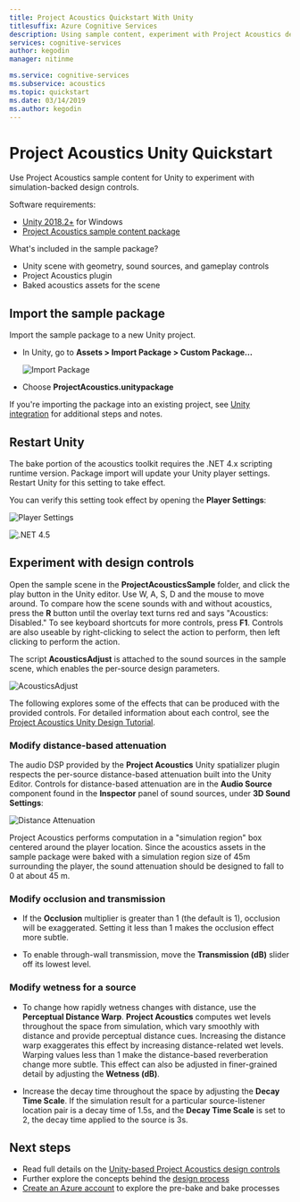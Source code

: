 ```yaml
---
title: Project Acoustics Quickstart With Unity
titlesuffix: Azure Cognitive Services
description: Using sample content, experiment with Project Acoustics design controls in Unity and deploy to Windows Desktop.
services: cognitive-services
author: kegodin
manager: nitinme

ms.service: cognitive-services
ms.subservice: acoustics
ms.topic: quickstart
ms.date: 03/14/2019
ms.author: kegodin
---
```


# Project Acoustics Unity Quickstart
Use Project Acoustics sample content for Unity to experiment with simulation-backed design controls.

Software requirements:
* [Unity 2018.2+](http://unity3d.com) for Windows
* [Project Acoustics sample content package](https://www.microsoft.com/en-us/download/details.aspx?id=57346)

What's included in the sample package?
* Unity scene with geometry, sound sources, and gameplay controls
* Project Acoustics plugin 
* Baked acoustics assets for the scene

## Import the sample package
Import the sample package to a new Unity project. 
* In Unity, go to **Assets > Import Package > Custom Package...**

    ![Import Package](media/import-package.png)  

* Choose **ProjectAcoustics.unitypackage**

If you're importing the package into an existing project, see [Unity integration](unity-integration.md) for additional steps and notes.

## Restart Unity
The bake portion of the acoustics toolkit requires the .NET 4.x scripting runtime version. Package import will update your Unity player settings. Restart Unity for this setting to take effect.

You can verify this setting took effect by opening the **Player Settings**:

![Player Settings](media/player-settings.png)

![.NET 4.5](media/net45.png)

## Experiment with design controls
Open the sample scene in the **ProjectAcousticsSample** folder, and click the play button in the Unity editor. Use W, A, S, D and the mouse to move around. To compare how the scene sounds with and without acoustics, press the **R** button until the overlay text turns red and says "Acoustics: Disabled." To see keyboard shortcuts for more controls, press **F1**. Controls are also useable by right-clicking to select the action to perform, then left clicking to perform the action.

The script **AcousticsAdjust** is attached to the sound sources in the sample scene, which enables the per-source design parameters. 

![AcousticsAdjust](media/acoustics-adjust.png)

The following explores some of the effects that can be produced with the provided controls. For detailed information about each control, see the [Project Acoustics Unity Design Tutorial](unreal-workflow.md).

### Modify distance-based attenuation
The audio DSP provided by the **Project Acoustics** Unity spatializer plugin respects the per-source distance-based attenuation built into the Unity Editor. Controls for distance-based attenuation are in the **Audio Source** component found in the **Inspector** panel of sound sources, under **3D Sound Settings**:

![Distance Attenuation](media/distance-attenuation.png)

Project Acoustics performs computation in a "simulation region" box centered around the player location. Since the acoustics assets in the sample package were baked with a simulation region size of 45m surrounding the player, the sound attenuation should be designed to fall to 0 at about 45 m.

### Modify occlusion and transmission
* If the **Occlusion** multiplier is greater than 1 (the default is 1), occlusion will be exaggerated. Setting it less than 1 makes the occlusion effect more subtle.

* To enable through-wall transmission, move the **Transmission (dB)** slider off its lowest level. 

### Modify wetness for a source
* To change how rapidly wetness changes with distance, use the **Perceptual Distance Warp**. **Project Acoustics** computes wet levels throughout the space from simulation, which vary smoothly with distance and provide perceptual distance cues. Increasing the distance warp exaggerates this effect by increasing distance-related wet levels. Warping values less than 1 make the distance-based reverberation change more subtle. This effect can also be adjusted in finer-grained detail by adjusting the **Wetness (dB)**.

* Increase the decay time throughout the space by adjusting the **Decay Time Scale**. If the simulation result for a particular source-listener location pair is a decay time of 1.5s, and the **Decay Time Scale** is set to 2, the decay time applied to the source is 3s.

## Next steps
* Read full details on the [Unity-based Project Acoustics design controls](unity-workflow.md)
* Further explore the concepts behind the [design process](design-process.md)
* [Create an Azure account](create-azure-account.md) to explore the pre-bake and bake processes

